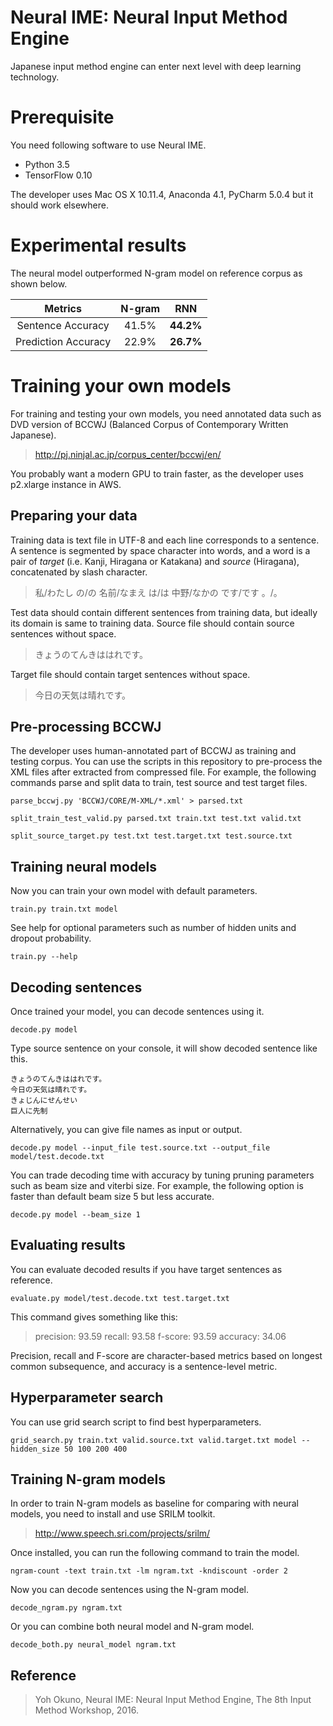 # Neural IME:  Neural Input Method Engine
Japanese input method engine can enter next level with deep learning technology.

# Prerequisite
You need following software to use Neural IME.

* Python 3.5
* TensorFlow 0.10

The developer uses Mac OS X 10.11.4, Anaconda 4.1, PyCharm 5.0.4 but it should work elsewhere.


# Experimental results
The neural model outperformed N-gram model on reference corpus as shown below.

| Metrics             | N-gram | RNN       |
|:-------------------:|:------:|:---------:|
| Sentence Accuracy   | 41.5%  | **44.2%** |
| Prediction Accuracy | 22.9%  | **26.7%** |

# Training your own models
For training and testing your own models, you need annotated data
such as DVD version of BCCWJ (Balanced Corpus of Contemporary Written Japanese).

> http://pj.ninjal.ac.jp/corpus_center/bccwj/en/

You probably want a modern GPU to train faster, as the developer uses p2.xlarge instance in AWS.

## Preparing your data
Training data is text file in UTF-8 and each line corresponds to a sentence.
A sentence is segmented by space character into words, and a word is a pair of *target*
(i.e. Kanji, Hiragana or Katakana) and *source* (Hiragana), concatenated by slash character.

> 私/わたし の/の 名前/なまえ は/は 中野/なかの です/です 。/。

Test data should contain different sentences from training data, but ideally its domain is same to training data.
Source file should contain source sentences without space.

> きょうのてんきははれです。

Target file should contain target sentences without space.

> 今日の天気は晴れです。

## Pre-processing BCCWJ
The developer uses human-annotated part of BCCWJ as training and testing corpus.
You can use the scripts in this repository to pre-process the XML files after extracted from compressed file.
For example, the following commands parse and split data to train, test source and test target files.

    parse_bccwj.py 'BCCWJ/CORE/M-XML/*.xml' > parsed.txt

    split_train_test_valid.py parsed.txt train.txt test.txt valid.txt

    split_source_target.py test.txt test.target.txt test.source.txt


## Training neural models
Now you can train your own model with default parameters.

    train.py train.txt model

See help for optional parameters such as number of hidden units and dropout probability.

    train.py --help

## Decoding sentences
Once trained your model, you can decode sentences using it.

    decode.py model

Type source sentence on your console, it will show decoded sentence like this.

    きょうのてんきははれです。
    今日の天気は晴れです。
    きょじんにせんせい
    巨人に先制
 
Alternatively, you can give file names as input or output.

    decode.py model --input_file test.source.txt --output_file model/test.decode.txt

You can trade decoding time with accuracy by tuning pruning parameters such as beam size and viterbi size.
For example, the following option is faster than default beam size 5 but less accurate.

    decode.py model --beam_size 1

## Evaluating results
You can evaluate decoded results if you have target sentences as reference.

    evaluate.py model/test.decode.txt test.target.txt

This command gives something like this:

> precision: 93.59 recall: 93.58 f-score: 93.59 accuracy: 34.06

Precision, recall and F-score are character-based metrics based on longest common subsequence,
and accuracy is a sentence-level metric.

## Hyperparameter search
You can use grid search script to find best hyperparameters.

    grid_search.py train.txt valid.source.txt valid.target.txt model --hidden_size 50 100 200 400

## Training N-gram models
In order to train N-gram models as baseline for comparing with neural models, you need to install and use SRILM toolkit.

> http://www.speech.sri.com/projects/srilm/

Once installed, you can run the following command to train the model.

    ngram-count -text train.txt -lm ngram.txt -kndiscount -order 2

Now you can decode sentences using the N-gram model.

    decode_ngram.py ngram.txt

Or you can combine both neural model and N-gram model.

    decode_both.py neural_model ngram.txt


## Reference
> Yoh Okuno, Neural IME: Neural Input Method Engine, The 8th Input Method Workshop, 2016.
